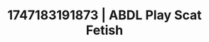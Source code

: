 ---
categories:
- Swimmer
- NSFW AI art
- Feather touch
- Erotic dance
- Athlete
image: /assets/images/1747183191873.jpg
layout: post
seo:
  description: Featured content with exclusive Scat Fetish, ABDL Play. HD images available.
  keywords: Scat Fetish, ABDL Play
  og_image: /assets/images/1747183191873.jpg
  schema_type: VisualArtwork
tags:
- ABDL Play
- Scat Fetish
- '#1747183191873'
title: 1747183191873 | ABDL Play Scat Fetish
---